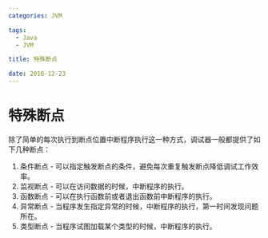 ```yaml
---
categories: JVM

tags: 
  - Java
  - JVM

title: 特殊断点

date: 2016-12-23
---
```

# 特殊断点

除了简单的每次执行到断点位置中断程序执行这一种方式，调试器一般都提供了如下几种断点：
1. 条件断点 - 可以指定触发断点的条件，避免每次重复触发断点降低调试工作效率。
2. 监视断点 - 可以在访问数据的时候，中断程序的执行。
3. 函数断点 - 可以在执行函数前或者退出函数前中断程序的执行。
4. 异常断点 - 当程序发生指定异常的时候，中断程序的执行，第一时间发现问题所在。
5. 类型断点 - 当程序试图加载某个类型的时候，中断程序的执行。
